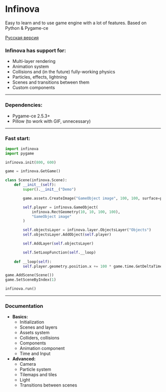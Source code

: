 # Infinova
Easy to learn and to use game engine with a lot of features. Based on Python &amp; Pygame-ce

[Русская версия](https://github.com/Faratos/Infinova/blob/main/docs/ru/overview.md)

### Infinova has support for:
- Multi-layer rendering
- Animation system
- Collisions and (in the future) fully-working physics
- Particles, effects, lightning
- Scenes and transitions between them
- Custom components
--- 
### Dependencies:
- Pygame-ce 2.5.3+
- Pillow (to work with GIF, unnecessary)
---
### Fast start:
```py
import infinova
import pygame

infinova.init(800, 600)

game = infinova.GetGame()

class Scene(infinova.Scene):
    def __init__(self):
        super().__init__("Demo")

        game.assets.CreateImage("GameObject image", 100, 100, surface=pygame.Surface((100, 100)))

        self.player = infinova.GameObject(
            infinova.RectGeometry(10, 10, 100, 100),
            "GameObject image"
        )

        self.objectsLayer = infinova.layer.ObjectsLayer("Objects")
        self.objectsLayer.AddObject(self.player)

        self.AddLayer(self.objectsLayer)

        self.SetLoopFunction(self.__loop)
    
    def __loop(self):
        self.player.geometry.position.x += 100 * game.time.GetDeltaTime()

game.AddScene(Scene())
game.SetSceneByIndex(1)

infinova.run()
```
---
### Documentation
- **Basics:**
    - Initialization
    - Scenes and layers
    - Assets system
    - Colliders, collisions
    - Components
    - Animation component
    - Time and Input
- **Advanced:**
    - Camera
    - Particle system
    - Tilemaps and tiles
    - Light
    - Transitions between scenes